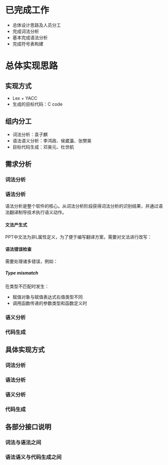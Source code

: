 # 已完成工作
* 总体设计思路及人员分工
* 完成词法分析
* 基本完成语法分析
* 完成符号表构建

# 总体实现思路
## 实现方式
* Lex + YACC
* 生成的目标代码：C code

## 组内分工
* 词法分析：袁子麒
* 语法语义分析：李鸿政、侯崴瀛、张樊昊
* 目标代码生成：邓昊元、杜世航

## 需求分析
### 词法分析
### 语法分析
语法分析是整个软件的核心。从词法分析阶段获得词法分析的识别结果，并通过语法翻译制导技术执行语义动作。

#### 文法产生式
PPT中文法为非L属性定义，为了便于编写翻译方案，需要对文法进行改写：



#### 语法错误检查
需要处理诸多错误，例如：
##### Type mismatch
在类型不匹配时发生：
* 赋值对象与赋值表达式右值类型不同
* 调用函数传递的参数类型和函数定义时




### 语义分析
### 代码生成

## 具体实现方式

### 词法分析
### 语法分析
### 语义分析
### 代码生成

## 各部分接口说明
### 词法与语法之间
### 语法语义与代码生成之间